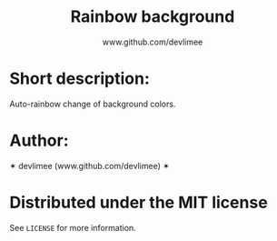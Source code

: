 <!DOCTYPE html>
<html>
<link rel="shortcut icon" href="images/github.png"/>
<meta http-equiv="Content-Type" content="text/html; charset=utf-8" />
<meta name="viewport" content="width=device-width, initial-scale=1, maximum-scale=1">
<link rel="stylesheet" type="text/css" href="css/style.css">
<link rel="stylesheet" type="text/css" href="css/rainbowbg.css">

<center><h1>Rainbow background</h1>
<p>www.github.com/devlimee</p></center>

<h1>Short description:</h1>
<p>Auto-rainbow change of background colors.</p>

<h1>Author:</h1>
<p>✶ devlimee (www.github.com/devlimee) ✶</p>

# Distributed under the MIT license
See `LICENSE` for more information.

</body>
</html>
